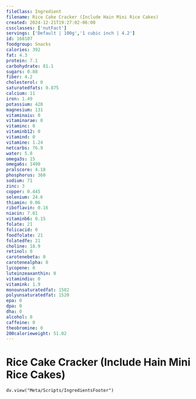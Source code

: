 ```yaml
---
fileClass: Ingredient
filename: Rice Cake Cracker (Include Hain Mini Rice Cakes)
created: 2024-12-21T19:27:02-06:00
cssclasses: ['nutFact']
servings: ['Default | 100g','1 cubic inch | 4.2']
id: 168107
foodgroup: Snacks
calories: 392
fat: 4.3
protein: 7.1
carbohydrate: 81.1
sugars: 0.88
fiber: 4.2
cholesterol: 0
saturatedfats: 0.875
calcium: 11
iron: 1.49
potassium: 428
magnesium: 131
vitaminaiu: 0
vitaminarae: 0
vitaminc: 0
vitaminb12: 0
vitamind: 0
vitamine: 1.24
netcarbs: 76.9
water: 5.8
omega3s: 15
omega6s: 1490
pralscore: 4.18
phosphorus: 360
sodium: 71
zinc: 3
copper: 0.445
selenium: 24.6
thiamin: 0.06
riboflavin: 0.16
niacin: 7.81
vitaminb6: 0.15
folate: 21
folicacid: 0
foodfolate: 21
folatedfe: 21
choline: 18.9
retinol: 0
carotenebeta: 0
carotenealpha: 0
lycopene: 0
luteinzeaxanthin: 0
vitamindiu: 0
vitamink: 1.9
monounsaturatedfat: 1582
polyunsaturatedfat: 1520
epa: 0
dpa: 0
dha: 0
alcohol: 0
caffeine: 0
theobromine: 0
200calorieweight: 51.02
---
```


# Rice Cake Cracker (Include Hain Mini Rice Cakes)

```dataviewjs
dv.view("Meta/Scripts/IngredientsFooter")
```